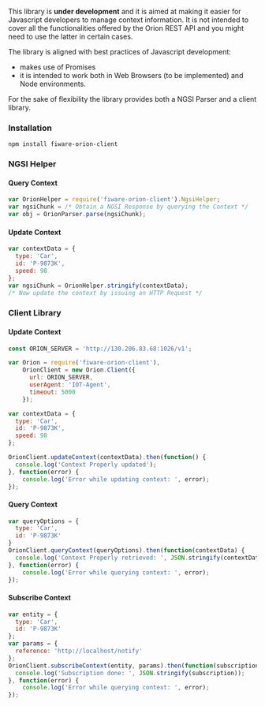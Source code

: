 This library is **under development** and it is aimed at making it easier for Javascript developers to manage context information.
It is not intended to cover all the functionalities offered by the Orion REST API and you might need to use the latter in certain cases.

The library is aligned with best practices of Javascript development:
* makes use of Promises
* it is intended to work both in Web Browsers (to be implemented) and Node environments.

For the sake of flexibility the library provides both a NGSI Parser and a client library.

### Installation

````
npm install fiware-orion-client
````

### NGSI Helper
#### Query Context
```js
var OrionHelper = require('fiware-orion-client').NgsiHelper;
var ngsiChunk = /* Obtain a NGSI Response by querying the Context */
var obj = OrionParser.parse(ngsiChunk);
```

#### Update Context
```js
var contextData = {
  type: 'Car',
  id: 'P-9873K',
  speed: 98
};
var ngsiChunk = OrionHelper.stringify(contextData);
/* Now update the context by issuing an HTTP Request */
```

### Client Library

#### Update Context

```js
const ORION_SERVER = 'http://130.206.83.68:1026/v1';

var Orion = require('fiware-orion-client'),
    OrionClient = new Orion.Client({
      url: ORION_SERVER,
      userAgent: 'IOT-Agent',
      timeout: 5000
    });

var contextData = {
  type: 'Car',
  id: 'P-9873K',
  speed: 98
};

OrionClient.updateContext(contextData).then(function() {
  console.log('Context Properly updated');
}, function(error) {
    console.log('Error while updating context: ', error);
});
```

#### Query Context

```js
var queryOptions = {
  type: 'Car',
  id: 'P-9873K'
}
OrionClient.queryContext(queryOptions).then(function(contextData) {
  console.log('Context Properly retrieved: ', JSON.stringify(contextData));
}, function(error) {
    console.log('Error while querying context: ', error);
});

````

#### Subscribe Context

```js
var entity = {
  type: 'Car',
  id: 'P-9873K'
};
var params = {
  reference: 'http://localhost/notify'
};
OrionClient.subscribeContext(entity, params).then(function(subscription) {
  console.log('Subscription done: ', JSON.stringify(subscription));
}, function(error) {
    console.log('Error while querying context: ', error);
});

````
